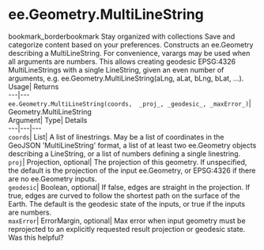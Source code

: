  
#  ee.Geometry.MultiLineString 
bookmark_borderbookmark Stay organized with collections  Save and categorize content based on your preferences.
Constructs an ee.Geometry describing a MultiLineString. 
For convenience, varargs may be used when all arguments are numbers. This allows creating geodesic EPSG:4326 MultiLineStrings with a single LineString, given an even number of arguments, e.g. ee.Geometry.MultiLineString(aLng, aLat, bLng, bLat, ...).
Usage| Returns  
---|---  
`ee.Geometry.MultiLineString(coords,  _proj_, _geodesic_, _maxError_)`| Geometry.MultiLineString  
Argument| Type| Details  
---|---|---  
`coords`| List| A list of linestrings. May be a list of coordinates in the GeoJSON 'MultiLineString' format, a list of at least two ee.Geometry objects describing a LineString, or a list of numbers defining a single linestring.  
`proj`| Projection, optional| The projection of this geometry. If unspecified, the default is the projection of the input ee.Geometry, or EPSG:4326 if there are no ee.Geometry inputs.  
`geodesic`| Boolean, optional| If false, edges are straight in the projection. If true, edges are curved to follow the shortest path on the surface of the Earth. The default is the geodesic state of the inputs, or true if the inputs are numbers.  
`maxError`| ErrorMargin, optional| Max error when input geometry must be reprojected to an explicitly requested result projection or geodesic state.  
Was this helpful?
